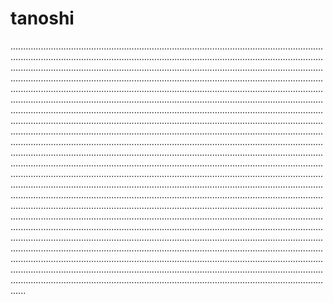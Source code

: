 # tanoshi

..........................................................................................................................................................................................................................................................................................................................................................................................................................................................................................................................................................................................................................................................................................................................................................................................................................................................................................................................................................................................................................................................................................................................................................................................................................................................................................................................................................................................................................................................................................................................................................................................................................................................................................................................................................................................................................................................................................................................................................................................................................................................................................................................................................................................................................................................................................................................................................................................................................................................................................................................................................................................................................................................................................................................................................................................................................................................................................................................................................................